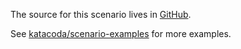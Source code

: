 The source for this scenario lives in [GitHub](https://github.com/apaskulin/katacoda-scenarios/tree/master/sensu-standalone).

See [katacoda/scenario-examples](https://github.com/katacoda/scenario-examples) for more examples.
